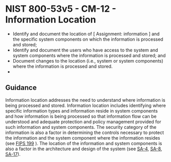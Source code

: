 # NIST 800-53v5 - CM-12 - Information Location
- Identify and document the location of \[ Assignment: information \] and the specific system components on which the information is processed and stored;
- Identify and document the users who have access to the system and system components where the information is processed and stored; and
- Document changes to the location (i.e., system or system components) where the information is processed and stored.
- 
## Guidance
Information location addresses the need to understand where information is being processed and stored. Information location includes identifying where specific information types and information reside in system components and how information is being processed so that information flow can be understood and adequate protection and policy management provided for such information and system components. The security category of the information is also a factor in determining the controls necessary to protect the information and the system component where the information resides (see [FIPS 199](#628d22a1-6a11-4784-bc59-5cd9497b5445) ). The location of the information and system components is also a factor in the architecture and design of the system (see [SA-4](#sa-4), [SA-8](#sa-8), [SA-17](#sa-17)).